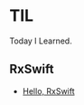 # TIL
Today I Learned.


## RxSwift
* [Hello, RxSwift](https://github.com/Huhyukyung/TIL/blob/main/RxSwift/Hello%2C%20RxSwift.md)
